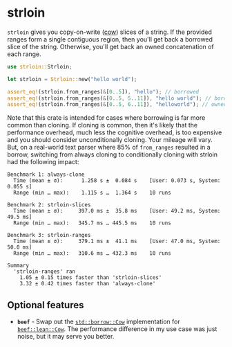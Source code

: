 # strloin

`strloin` gives you copy-on-write
([cow](https://doc.rust-lang.org/std/borrow/enum.Cow.html)) slices of a string.
If the provided ranges form a single contiguous region, then you'll get back a
borrowed slice of the string. Otherwise, you'll get back an owned concatenation
of each range.

```rust
use strloin::Strloin;

let strloin = Strloin::new("hello world");

assert_eq!(strloin.from_ranges(&[0..5]), "hello"); // borrowed
assert_eq!(strloin.from_ranges(&[0..5, 5..11]), "hello world"); // borrowed
assert_eq!(strloin.from_ranges(&[0..5, 6..11]), "helloworld"); // owned
```

Note that this crate is intended for cases where borrowing is far more common
than cloning. If cloning is common, then it's likely that the performance
overhead, much less the cognitive overhead, is too expensive and you should
consider unconditionally cloning. Your mileage will vary. But, on a real-world
text parser where 85% of `from_ranges` resulted in a borrow, switching from
always cloning to conditionally cloning with strloin had the following impact:

```
Benchmark 1: always-clone
  Time (mean ± σ):      1.258 s ±  0.084 s    [User: 0.073 s, System: 0.055 s]
  Range (min … max):    1.115 s …  1.364 s    10 runs

Benchmark 2: strloin-slices
  Time (mean ± σ):     397.0 ms ±  35.8 ms    [User: 49.2 ms, System: 49.5 ms]
  Range (min … max):   345.7 ms … 445.5 ms    10 runs

Benchmark 3: strloin-ranges
  Time (mean ± σ):     379.1 ms ±  41.1 ms    [User: 47.0 ms, System: 50.0 ms]
  Range (min … max):   310.6 ms … 432.3 ms    10 runs

Summary
  'strloin-ranges' ran
    1.05 ± 0.15 times faster than 'strloin-slices'
    3.32 ± 0.42 times faster than 'always-clone'
```

## Optional features

- **`beef`** - Swap out the [`std::borrow::Cow`](https://doc.rust-lang.org/std/borrow/enum.Cow.html) implementation for [`beef::lean::Cow`](https://docs.rs/beef/latest/beef/lean/type.Cow.html). The performance difference in my use case was just noise, but it may serve you better.
